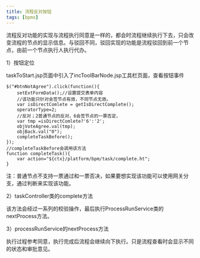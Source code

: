 ```yaml
---
title: 流程反对按钮
tags: [bpmx]
---
```


流程反对功能的实现与流程执行同意是一样的，都会时流程继续执行下去，只会改变流程的节点的显示信息。与驳回不同，驳回实现的功能是流程驳回到前一个节点，由前一个节点执行人执行代办。

1）按钮定位

taskToStart.jsp页面中引入了incToolBarNode.jsp工具栏页面，查看按钮事件

```
$("#btnNotAgree").click(function(){
    setExtFormData();//设置提交表单内容
    //该功能只针对会签节点有效，不同节点无效。
    var isDirectComlete = getIsDirectComplete();
    operatorType=2;
    //反对；2普通节点的反对，6会签节点的一票否定，
    var tmp =isDirectComlete?'6':'2';
    objVoteAgree.val(tmp);
    objBack.val("0");
    completeTaskBefore();
});
//completeTaskBefore会调用该方法
function completeTask(){
    var action="${ctx}/platform/bpm/task/complete.ht";
}
```

注：普通节点不支持一票通过和一票否决，如果要想实现该功能可以使用网关分支，通过判断来实现该功能。

2）taskController类的complete方法

该方法会经过一系列的校验操作，最后执行ProcessRunService类的nextProcess方法。

3）processRunService的nextProcess方法

执行过程参考同意，执行完成后流程会继续向下执行。只是流程查看时会显示不同的状态和审批意见。

